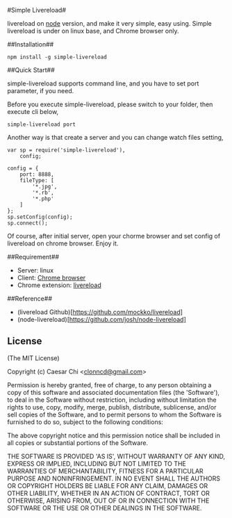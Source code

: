 #Simple Livereload#

livereload on [node](http://nodejs.org) version, and make it very simple, easy using. Simple livereload is under on linux base, and Chrome browser only. 

##Installation##

    npm install -g simple-livereload

##Quick Start##

simple-livereload supports command line, and you have to set port parameter, if you need.

Before you execute simple-livereload, please switch to your folder, then execute cli below,

    simple-livereload port

Another way is that create a server and you can change watch files setting,

    var sp = require('simple-livereload'),
        config;

    config = {
        port: 8888,
        fileType: [
            '*.jpg',
            '*.rb',
            '*.php'
        ]
    };
    sp.setConfig(config);
    sp.connect();

Of course, after initial server, open your chorme browser and set config of livereload on chrome browser. Enjoy it.

##Requirement##

 * Server: linux
 * Client: [Chrome browser](https://www.google.com/chrome)
 * Chrome extension: [livereload](https://chrome.google.com/webstore/detail/jnihajbhpnppcggbcgedagnkighmdlei)

##Reference##

 * (livereload Github)[https://github.com/mockko/livereload]
 * (node-livereload)[https://github.com/josh/node-livereload]

## License 

(The MIT License)

Copyright (c) Caesar Chi  &lt;clonncd@gmail.com&gt;

Permission is hereby granted, free of charge, to any person obtaining
a copy of this software and associated documentation files (the
'Software'), to deal in the Software without restriction, including
without limitation the rights to use, copy, modify, merge, publish,
distribute, sublicense, and/or sell copies of the Software, and to
permit persons to whom the Software is furnished to do so, subject to
the following conditions:

The above copyright notice and this permission notice shall be
included in all copies or substantial portions of the Software.

THE SOFTWARE IS PROVIDED 'AS IS', WITHOUT WARRANTY OF ANY KIND,
EXPRESS OR IMPLIED, INCLUDING BUT NOT LIMITED TO THE WARRANTIES OF
MERCHANTABILITY, FITNESS FOR A PARTICULAR PURPOSE AND NONINFRINGEMENT.
IN NO EVENT SHALL THE AUTHORS OR COPYRIGHT HOLDERS BE LIABLE FOR ANY
CLAIM, DAMAGES OR OTHER LIABILITY, WHETHER IN AN ACTION OF CONTRACT,
TORT OR OTHERWISE, ARISING FROM, OUT OF OR IN CONNECTION WITH THE
SOFTWARE OR THE USE OR OTHER DEALINGS IN THE SOFTWARE.
